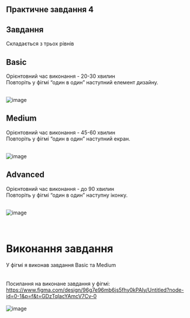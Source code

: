Практичне завдання 4
---
## **Завдання**  
Складається з трьох рівнів
## Basic
Орієнтовний час виконання - 20-30 хвилин  
Повторіть у фігмі “один в один” наступний елемент дизайну.<br><br>  

![image](https://github.com/user-attachments/assets/3c992424-6bc4-4775-9934-825061c538ed)


## Medium
Орієнтовний час виконання - 45-60 хвилин  
Повторіть у фігмі “один в один” наступний екран.<br><br>  

![image](https://github.com/user-attachments/assets/9d4f98e0-43f2-4754-95aa-217f14c15e53)

## Advanced  
Орієнтовний час виконання - до 90 хвилин  
Повторіть у фігмі “один в один” наступну іконку.<br><br>  

![image](https://github.com/user-attachments/assets/d4699593-4436-4727-9ce3-25abb811c9f5)    
<br><br>  
   
# Виконання завдання
У фігмі я виконав завдання Basic та Medium  
<br><br> 
Посилання на виконане завдання у фігмі:
https://www.figma.com/design/96g7e96mb6js5fhy0kPAIy/Untitled?node-id=0-1&p=f&t=GDzTqlacYAmcV7Cv-0
<br><br> 
![image](https://github.com/user-attachments/assets/63041473-5787-427e-bee3-28514b5b5b70)



